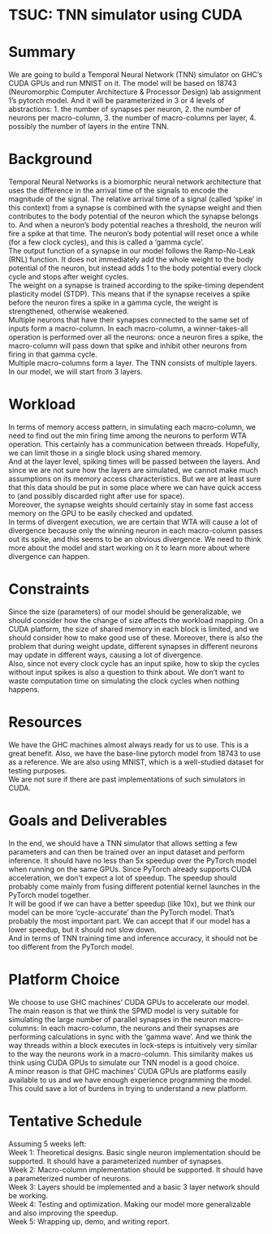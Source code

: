 # TSUC: TNN simulator using CUDA

# Summary
We are going to build a Temporal Neural Network (TNN) simulator on GHC’s CUDA GPUs and run MNIST on it. The model will be based on 18743 (Neuromorphic Computer Architecture & Processor Design) lab assignment 1’s pytorch model. And it will be parameterized in 3 or 4 levels of abstractions: 1. the number of synapses per neuron, 2. the number of neurons per macro-column, 3. the number of macro-columns per layer, 4. possibly the number of layers in the entire TNN.

# Background
Temporal Neural Networks is a biomorphic neural network architecture that uses the difference in the arrival time of the signals to encode the magnitude of the signal. The relative arrival time of a signal (called ‘spike’ in this context) from a synapse is combined with the synapse weight and then contributes to the body potential of the neuron which the synapse belongs to. And when a neuron’s body potential reaches a threshold, the neuron will fire a spike at that time. The neuron’s body potential will reset once a while (for a few clock cycles), and this is called a ‘gamma cycle’. <br />
The output function of a synapse in our model follows the Ramp-No-Leak (RNL) function. It does not immediately add the whole weight to the body potential of the neuron, but instead adds 1 to the body potential every clock cycle and stops after weight cycles. <br />
The weight on a synapse is trained according to the spike-timing dependent plasticity model (STDP). This means that if the synapse receives a spike before the neuron fires a spike in a gamma cycle, the weight is strengthened, otherwise weakened. <br />
Multiple neurons that have their synapses connected to the same set of inputs form a macro-column. In each macro-column, a winner-takes-all operation is performed over all the neurons: once a neuron fires a spike, the macro-column will pass down that spike and inhibit other neurons from firing in that gamma cycle. <br />
Multiple macro-columns form a layer. The TNN consists of multiple layers. In our model, we will start from 3 layers.

# Workload
In terms of memory access pattern, in simulating each macro-column, we need to find out the min firing time among the neurons to perform WTA operation. This certainly has a communication between threads. Hopefully, we can limit those in a single block using shared memory. <br />
And at the layer level, spiking times will be passed between the layers. And since we are not sure how the layers are simulated, we cannot make much assumptions on its memory access characteristics. But we are at least sure that this data should be put in some place where we can have quick access to (and possibly discarded right after use for space). <br />
Moreover, the synapse weights should certainly stay in some fast access memory on the GPU to be easily checked and updated. <br />
In terms of divergent execution, we are certain that WTA will cause a lot of divergence because only the winning neuron in each macro-column passes out its spike, and this seems to be an obvious divergence. We need to think more about the model and start working on it to learn more about where divergence can happen.

# Constraints
Since the size (parameters) of our model should be generalizable, we should consider how the change of size affects the workload mapping. On a CUDA platform, the size of shared memory in each block is limited, and we should consider how to make good use of these. Moreover, there is also the problem that during weight update, different synapses in different neurons may update in different ways, causing a lot of divergence. <br />
Also, since not every clock cycle has an input spike, how to skip the cycles without input spikes is also a question to think about. We don’t want to waste computation time on simulating the clock cycles when nothing happens.

# Resources
We have the GHC machines almost always ready for us to use. This is a great benefit. Also, we have the base-line pytorch model from 18743 to use as a reference. We are also using MNIST, which is a well-studied dataset for testing purposes. <br />
We are not sure if there are past implementations of such simulators in CUDA.

# Goals and Deliverables
In the end, we should have a TNN simulator that allows setting a few parameters and can then be trained over an input dataset and perform inference. It should have no less than 5x speedup over the PyTorch model when running on the same GPUs. Since PyTorch already supports CUDA acceleration, we don’t expect a lot of speedup. The speedup should probably come mainly from fusing different potential kernel launches in the PyTorch model together. <br />
It will be good if we can have a better speedup (like 10x), but we think our model can be more ‘cycle-accurate’ than the PyTorch model. That’s probably the most important part. We can accept that if our model has a lower speedup, but it should not slow down. <br />
And in terms of TNN training time and inference accuracy, it should not be too different from the PyTorch model.

# Platform Choice
We choose to use GHC machines’ CUDA GPUs to accelerate our model. <br />
The main reason is that we think the SPMD model is very suitable for simulating the large number of parallel synapses in the neuron macro-columns: In each macro-column, the neurons and their synapses are performing calculations in sync with the ‘gamma wave’. And we think the way threads within a block executes in lock-steps is intuitively very similar to the way the neurons work in a macro-column. This similarity makes us think using CUDA GPUs to simulate our TNN model is a good choice. <br />
A minor reason is that GHC machines’ CUDA GPUs are platforms easily available to us and we have enough experience programming the model. This could save a lot of burdens in trying to understand a new platform.

# Tentative Schedule
Assuming 5 weeks left: <br />
Week 1: Theoretical designs. Basic single neuron implementation should be supported. It should have a parameterized number of synapses. <br />
Week 2: Macro-column implementation should be supported. It should have a parameterized number of neurons. <br />
Week 3: Layers should be implemented and a basic 3 layer network should be working. <br />
Week 4: Testing and optimization. Making our model more generalizable and also improving the speedup. <br />
Week 5: Wrapping up, demo, and writing report.

